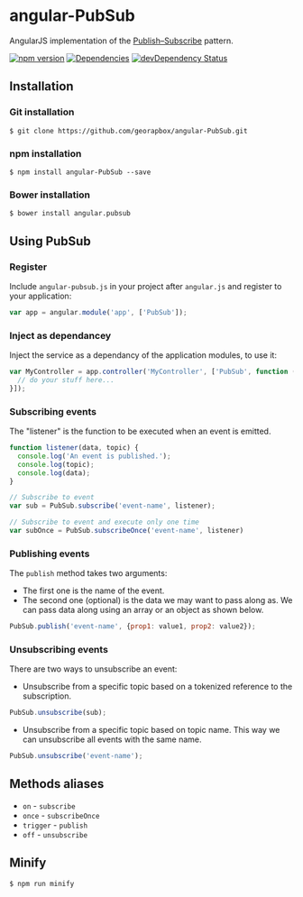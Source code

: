 # angular-PubSub

AngularJS implementation of the [Publish–Subscribe](http://en.wikipedia.org/wiki/Publish%E2%80%93subscribe_pattern) pattern.

[![npm version](https://badge.fury.io/js/angular-PubSub.svg)](http://badge.fury.io/js/angular-PubSub)
[![Dependencies](https://david-dm.org/georapbox/angular-PubSub.svg?theme=shields.io)](https://david-dm.org/georapbox/angular-PubSub)
[![devDependency Status](https://david-dm.org/georapbox/angular-PubSub/dev-status.svg)](https://david-dm.org/georapbox/angular-PubSub#info=devDependencies)

## Installation

### Git installation

`$ git clone https://github.com/georapbox/angular-PubSub.git`

### npm installation

`$ npm install angular-PubSub --save`

### Bower installation
`$ bower install angular.pubsub`

## Using PubSub

### Register
Include `angular-pubsub.js` in your project after `angular.js` and register to your application:
```js
var app = angular.module('app', ['PubSub']);
```

### Inject as dependancey
Inject the service as a dependancy of the application modules, to use it:
```js
var MyController = app.controller('MyController', ['PubSub', function (PubSub) {
  // do your stuff here...
}]);
```

### Subscribing events
The "listener" is the function to be executed when an event is emitted.
```js
function listener(data, topic) {
  console.log('An event is published.');
  console.log(topic);
  console.log(data);
}

// Subscribe to event
var sub = PubSub.subscribe('event-name', listener);

// Subscribe to event and execute only one time
var subOnce = PubSub.subscribeOnce('event-name', listener)
```

### Publishing events
The `publish` method takes two arguments:

- The first one is the name of the event.
- The second one (optional) is the data we may want to pass along as. We can pass data along using an array or an object as shown below.
```js
PubSub.publish('event-name', {prop1: value1, prop2: value2});
```

### Unsubscribing events
There are two ways to unsubscribe an event:

- Unsubscribe from a specific topic based on a tokenized reference to the subscription.
```js
PubSub.unsubscribe(sub);
```
- Unsubscribe from a specific topic based on topic name. This way we can unsubscribe all events with the same name.
```js
PubSub.unsubscribe('event-name');
```

## Methods aliases
- `on` - `subscribe`
- `once` - `subscribeOnce`
- `trigger` - `publish`
- `off` - `unsubscribe`

## Minify

```sh
$ npm run minify
```
